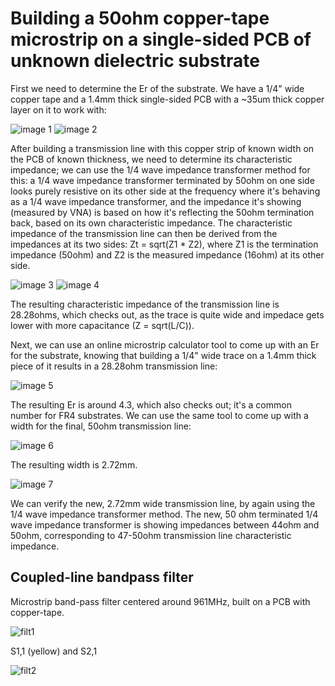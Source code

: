 # Building a 50ohm copper-tape microstrip on a single-sided PCB of unknown dielectric substrate

First we need to determine the Er of the substrate. We have a 1/4" wide copper tape and a 1.4mm thick single-sided PCB with a ~35um thick copper layer on it to work with:

![image 1](TraceThickness.jpg)
![image 2](SubstrateThickness.jpg)

After building a transmission line with this copper strip of known width on the PCB of known thickness, we need to determine its characteristic impedance; we can use the 1/4 wave impedance transformer method for this: a 1/4 wave impedance transformer terminated by 50ohm on one side looks purely resistive on its other side at the frequency where it's behaving as a 1/4 wave impedance transformer, and the impedance it's showing (measured by VNA) is based on how it's reflecting the 50ohm termination back, based on its own characteristic impedance.
The characteristic impedance of the transmission line can then be derived from the impedances at its two sides: Zt = sqrt(Z1 * Z2), where Z1 is the termination impedance (50ohm) and Z2 is the measured impedance (16ohm) at its other side.

![image 3](ThickWg.jpg)
![image 4](vna.jpg)

The resulting characteristic impedance of the transmission line is 28.28ohms, which checks out, as the trace is quite wide and impedace gets lower with more capacitance (Z = sqrt(L/C)).

Next, we can use an online microstrip calculator tool to come up with an Er for the substrate, knowing that building a 1/4" wide trace on a 1.4mm thick piece of it results in a 28.28ohm transmission line:

![image 5](Calc28ohm.jpg)

The resulting Er is around 4.3, which also checks out; it's a common number for FR4 substrates.
We can use the same tool to come up with a width for the final, 50ohm transmission line:

![image 6](Calc50ohm.jpg)

The resulting width is 2.72mm.

![image 7](ThinWg.jpg)

We can verify the new, 2.72mm wide transmission line, by again using the 1/4 wave impedance transformer method. The new, 50 ohm terminated 1/4 wave impedance transformer is showing impedances between 44ohm and 50ohm, corresponding to 47-50ohm transmission line characteristic impedance.

## Coupled-line bandpass filter

Microstrip band-pass filter centered around 961MHz, built on a PCB with copper-tape.

![filt1](filter1.jpg)

S1,1 (yellow) and S2,1

![filt2](filter2.jpg)

